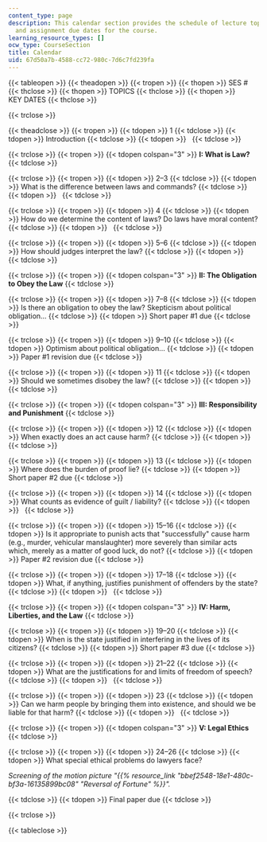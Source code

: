 ```yaml
---
content_type: page
description: This calendar section provides the schedule of lecture topics, activities,
  and assignment due dates for the course.
learning_resource_types: []
ocw_type: CourseSection
title: Calendar
uid: 67d50a7b-4588-cc72-980c-7d6c7fd239fa
---
```


{{< tableopen >}}
{{< theadopen >}}
{{< tropen >}}
{{< thopen >}}
SES #
{{< thclose >}}
{{< thopen >}}
TOPICS
{{< thclose >}}
{{< thopen >}}
KEY DATES
{{< thclose >}}

{{< trclose >}}

{{< theadclose >}}
{{< tropen >}}
{{< tdopen >}}
1
{{< tdclose >}}
{{< tdopen >}}
Introduction
{{< tdclose >}}
{{< tdopen >}}
 
{{< tdclose >}}

{{< trclose >}}
{{< tropen >}}
{{< tdopen colspan="3" >}}
**I: What is Law?**
{{< tdclose >}}

{{< trclose >}}
{{< tropen >}}
{{< tdopen >}}
2–3
{{< tdclose >}}
{{< tdopen >}}
What is the difference between laws and commands?
{{< tdclose >}}
{{< tdopen >}}
 
{{< tdclose >}}

{{< trclose >}}
{{< tropen >}}
{{< tdopen >}}
4
{{< tdclose >}}
{{< tdopen >}}
How do we determine the content of laws? Do laws have moral content?
{{< tdclose >}}
{{< tdopen >}}
 
{{< tdclose >}}

{{< trclose >}}
{{< tropen >}}
{{< tdopen >}}
5–6
{{< tdclose >}}
{{< tdopen >}}
How should judges interpret the law?
{{< tdclose >}}
{{< tdopen >}}
 
{{< tdclose >}}

{{< trclose >}}
{{< tropen >}}
{{< tdopen colspan="3" >}}
**II: The Obligation to Obey the Law**
{{< tdclose >}}

{{< trclose >}}
{{< tropen >}}
{{< tdopen >}}
7–8
{{< tdclose >}}
{{< tdopen >}}
Is there an obligation to obey the law? Skepticism about political obligation…
{{< tdclose >}}
{{< tdopen >}}
Short paper #1 due
{{< tdclose >}}

{{< trclose >}}
{{< tropen >}}
{{< tdopen >}}
9–10
{{< tdclose >}}
{{< tdopen >}}
Optimism about political obligation…
{{< tdclose >}}
{{< tdopen >}}
Paper #1 revision due
{{< tdclose >}}

{{< trclose >}}
{{< tropen >}}
{{< tdopen >}}
11
{{< tdclose >}}
{{< tdopen >}}
Should we sometimes disobey the law?
{{< tdclose >}}
{{< tdopen >}}
 
{{< tdclose >}}

{{< trclose >}}
{{< tropen >}}
{{< tdopen colspan="3" >}}
**III: Responsibility and Punishment**
{{< tdclose >}}

{{< trclose >}}
{{< tropen >}}
{{< tdopen >}}
12
{{< tdclose >}}
{{< tdopen >}}
When exactly does an act cause harm?
{{< tdclose >}}
{{< tdopen >}}
 
{{< tdclose >}}

{{< trclose >}}
{{< tropen >}}
{{< tdopen >}}
13
{{< tdclose >}}
{{< tdopen >}}
Where does the burden of proof lie?
{{< tdclose >}}
{{< tdopen >}}
Short paper #2 due
{{< tdclose >}}

{{< trclose >}}
{{< tropen >}}
{{< tdopen >}}
14
{{< tdclose >}}
{{< tdopen >}}
What counts as evidence of guilt / liability?
{{< tdclose >}}
{{< tdopen >}}
 
{{< tdclose >}}

{{< trclose >}}
{{< tropen >}}
{{< tdopen >}}
15–16
{{< tdclose >}}
{{< tdopen >}}
Is it appropriate to punish acts that "successfully" cause harm (e.g., murder, vehicular manslaughter) more severely than similar acts which, merely as a matter of good luck, do not?
{{< tdclose >}}
{{< tdopen >}}
Paper #2 revision due
{{< tdclose >}}

{{< trclose >}}
{{< tropen >}}
{{< tdopen >}}
17–18
{{< tdclose >}}
{{< tdopen >}}
What, if anything, justifies punishment of offenders by the state?
{{< tdclose >}}
{{< tdopen >}}
 
{{< tdclose >}}

{{< trclose >}}
{{< tropen >}}
{{< tdopen colspan="3" >}}
**IV: Harm, Liberties, and the Law**
{{< tdclose >}}

{{< trclose >}}
{{< tropen >}}
{{< tdopen >}}
19–20
{{< tdclose >}}
{{< tdopen >}}
When is the state justified in interfering in the lives of its citizens?
{{< tdclose >}}
{{< tdopen >}}
Short paper #3 due
{{< tdclose >}}

{{< trclose >}}
{{< tropen >}}
{{< tdopen >}}
21–22
{{< tdclose >}}
{{< tdopen >}}
What are the justifications for and limits of freedom of speech?
{{< tdclose >}}
{{< tdopen >}}
 
{{< tdclose >}}

{{< trclose >}}
{{< tropen >}}
{{< tdopen >}}
23
{{< tdclose >}}
{{< tdopen >}}
Can we harm people by bringing them into existence, and should we be liable for that harm?
{{< tdclose >}}
{{< tdopen >}}
 
{{< tdclose >}}

{{< trclose >}}
{{< tropen >}}
{{< tdopen colspan="3" >}}
**V: Legal Ethics**
{{< tdclose >}}

{{< trclose >}}
{{< tropen >}}
{{< tdopen >}}
24–26
{{< tdclose >}}
{{< tdopen >}}
What special ethical problems do lawyers face?

_Screening of the motion picture "{{% resource_link "bbef2548-18e1-480c-bf3a-16135899bc08" "Reversal of Fortune" %}}"._


{{< tdclose >}}
{{< tdopen >}}
Final paper due
{{< tdclose >}}

{{< trclose >}}

{{< tableclose >}}